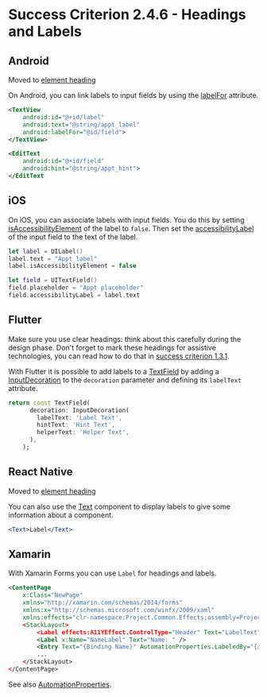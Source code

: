 # Success Criterion 2.4.6 - Headings and Labels

## Android

Moved to [element heading](../element-heading.md)

On Android, you can link labels to input fields by using the [labelFor](https://developer.android.com/reference/android/view/View#setLabelFor(int)) attribute.

```xml
<TextView
    android:id="@+id/label"
    android:text="@string/appt_label"
    android:labelFor="@id/field">
</TextView>

<EditText
    android:id="@+id/field"
    android:hint="@string/appt_hint">
</EditText
```

## iOS

On iOS, you can associate labels with input fields. You do this by setting [isAccessibilityElement](https://developer.apple.com/documentation/objectivec/nsobject/1615141-isaccessibilityelement) of the label to `false`. Then set the [accessibilityLabel](https://developer.apple.com/documentation/objectivec/nsobject/1615181-accessibilitylabel) of the input field to the text of the label.

```swift
let label = UILabel()
label.text = "Appt label"
label.isAccessibilityElement = false

let field = UITextField()
field.placeholder = "Appt placeholder"
field.accessibilityLabel = label.text
```

## Flutter

Make sure you use clear headings: think about this carefully during the design phase. Don't forget to mark these headings for assistive technologies, you can read how to do that in [success criterion 1.3.1](1.3.1.md).

With Flutter it is possible to add labels to a [TextField](https://api.flutter.dev/flutter/material/TextField-class.html) by adding a [InputDecoration](https://api.flutter.dev/flutter/material/InputDecoration-class.html) to the `decoration` parameter and defining its `labelText` attribute.

```dart
return const TextField(
      decoration: InputDecoration(
        labelText: 'Label Text',
        hintText: 'Hint Text',
        helperText: 'Helper Text',
      ),
    );
```

## React Native

Moved to [element heading](../element-heading.md)

You can also use the [Text](https://reactnative.dev/docs/text) component to display labels to give some information about a component.

```jsx
<Text>Label</Text>
```

## Xamarin

With Xamarin Forms you can use `Label` for headings and labels.

```xml
<ContentPage
    x:Class="NewPage"
    xmlns="http://xamarin.com/schemas/2014/forms"
    xmlns:x="http://schemas.microsoft.com/winfx/2009/xaml"
    xmlns:effects="clr-namespace:Project.Common.Effects;assembly=Project.Common"
    <StackLayout>
        <Label effects:A11YEffect.ControlType="Header" Text="LabelText"/>
        <Label x:Name="NameLabel" Text="Name: " />
        <Entry Text="{Binding Name}" AutomationProperties.LabeledBy="{x:Reference NameLabel}" />    
        ...
    </StackLayout>
</ContentPage>
```

See also [AutomationProperties](https://docs.microsoft.com/en-us/xamarin/xamarin-forms/app-fundamentals/accessibility/automation-properties).
